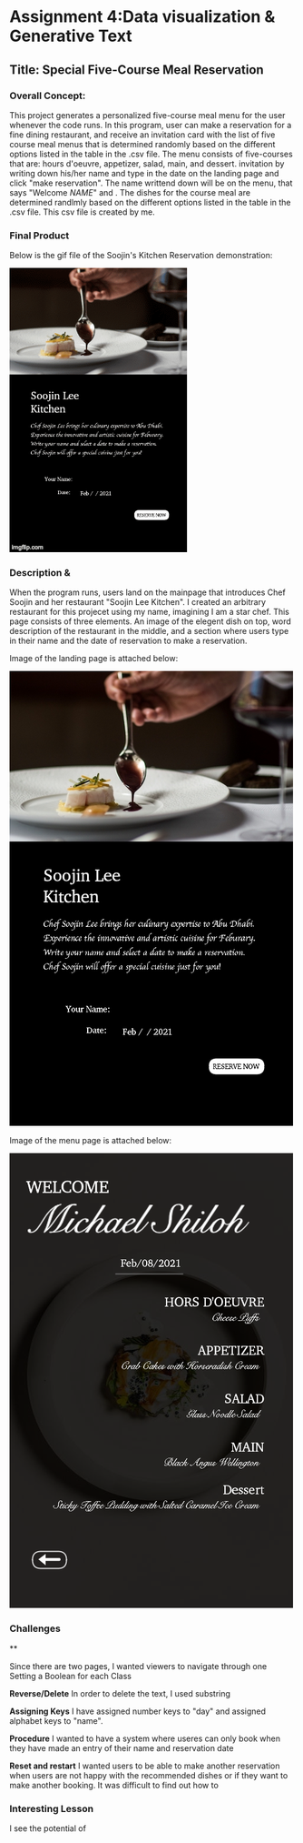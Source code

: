 # Assignment 4:Data visualization & Generative Text

## Title: Special Five-Course Meal Reservation 

### Overall Concept:
This project generates a personalized five-course meal menu for the user whenever the code runs. In this program, user can make a reservation for a fine dining restaurant, and receive an invitation card with the list of five course meal menus that is determined randomly based on the different options listed in the table in the .csv file. The menu consists of five-courses that are: hours d'oeuvre, appetizer, salad, main, and dessert.   invitation  by writing down his/her name and type in the date on the landing page and click "make reservation". The name writtend down will be on the menu, that says "Welcome *NAME*" and . The dishes for the course meal are determined randlmly based on the different options listed in the table in the .csv file. This csv file is created by me. 


### Final Product

Below is the gif file of the Soojin's Kitchen Reservation demonstration:

![alt-text](Images/reservationDemo.gif)


### Description & 

When the program runs, users land on the mainpage that introduces Chef Soojin and her restaurant "Soojin Lee Kitchen". I created an arbitrary restaurant for this projecet using my name, imagining I am a star chef. This page consists of three elements. An image of the elegent dish on top, word description of the restaurant in the middle, and a section where users type in their name and the date of reservation to make a reservation. 

Image of the landing page is attached below:

![alt-text](Images/mainpage.png)

Image of the menu page is attached below:

![alt-text](Images/menupage.png)


### Challenges 

**

Since there are two pages, I wanted viewers to navigate through one 
Setting a Boolean for each Class

**Reverse/Delete**
In order to delete the text, I used substring 

**Assigning Keys**
I have assigned number keys to "day" and assigned alphabet keys to "name". 

**Procedure**
I wanted to have a system where useres can only book when they have made an entry of their name and reservation date

**Reset and restart**
I wanted users to be able to make another reservation when users are not happy with the recommended dishes or if they want to make another booking.
It was difficult to find out how to 

### Interesting Lesson
I see the potential of 





